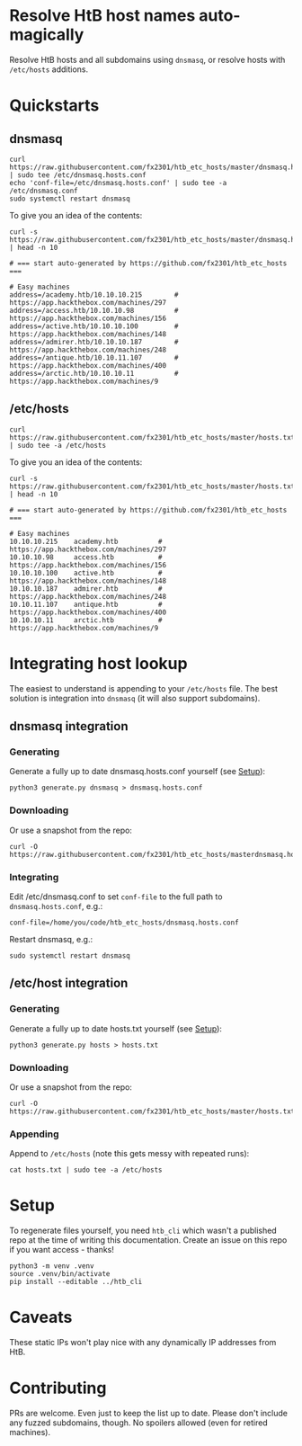 # Resolve HtB host names auto-magically

Resolve HtB hosts and all subdomains using `dnsmasq`, or resolve hosts with `/etc/hosts` additions.

# Quickstarts

## dnsmasq

```
curl https://raw.githubusercontent.com/fx2301/htb_etc_hosts/master/dnsmasq.hosts.conf | sudo tee /etc/dnsmasq.hosts.conf 
echo 'conf-file=/etc/dnsmasq.hosts.conf' | sudo tee -a /etc/dnsmasq.conf
sudo systemctl restart dnsmasq
```

To give you an idea of the contents:

```
curl -s https://raw.githubusercontent.com/fx2301/htb_etc_hosts/master/dnsmasq.hosts.conf | head -n 10

# === start auto-generated by https://github.com/fx2301/htb_etc_hosts ===

# Easy machines
address=/academy.htb/10.10.10.215        # https://app.hackthebox.com/machines/297
address=/access.htb/10.10.10.98          # https://app.hackthebox.com/machines/156
address=/active.htb/10.10.10.100         # https://app.hackthebox.com/machines/148
address=/admirer.htb/10.10.10.187        # https://app.hackthebox.com/machines/248
address=/antique.htb/10.10.11.107        # https://app.hackthebox.com/machines/400
address=/arctic.htb/10.10.10.11          # https://app.hackthebox.com/machines/9
```

## /etc/hosts

```
curl https://raw.githubusercontent.com/fx2301/htb_etc_hosts/master/hosts.txt | sudo tee -a /etc/hosts
```

To give you an idea of the contents:

```
curl -s https://raw.githubusercontent.com/fx2301/htb_etc_hosts/master/hosts.txt | head -n 10

# === start auto-generated by https://github.com/fx2301/htb_etc_hosts ===

# Easy machines
10.10.10.215    academy.htb          # https://app.hackthebox.com/machines/297
10.10.10.98     access.htb           # https://app.hackthebox.com/machines/156
10.10.10.100    active.htb           # https://app.hackthebox.com/machines/148
10.10.10.187    admirer.htb          # https://app.hackthebox.com/machines/248
10.10.11.107    antique.htb          # https://app.hackthebox.com/machines/400
10.10.10.11     arctic.htb           # https://app.hackthebox.com/machines/9
```

# Integrating host lookup

The easiest to understand is appending to your `/etc/hosts` file. The best solution is integration into `dnsmasq` (it will also support subdomains).

## dnsmasq integration

### Generating

Generate a fully up to date dnsmasq.hosts.conf yourself (see [Setup](#setup)):
```
python3 generate.py dnsmasq > dnsmasq.hosts.conf
```

### Downloading

Or use a snapshot from the repo:
```
curl -O https://raw.githubusercontent.com/fx2301/htb_etc_hosts/masterdnsmasq.hosts.conf 
```

### Integrating

Edit /etc/dnsmasq.conf to set `conf-file` to the full path to `dnsmasq.hosts.conf`, e.g.:
```
conf-file=/home/you/code/htb_etc_hosts/dnsmasq.hosts.conf
```

Restart dnsmasq, e.g.:
```
sudo systemctl restart dnsmasq
```

## /etc/host integration

### Generating

Generate a fully up to date hosts.txt yourself (see [Setup](#setup)):
```
python3 generate.py hosts > hosts.txt
```

### Downloading

Or use a snapshot from the repo:
```
curl -O https://raw.githubusercontent.com/fx2301/htb_etc_hosts/master/hosts.txt 
```

### Appending

Append to `/etc/hosts` (note this gets messy with repeated runs):
```
cat hosts.txt | sudo tee -a /etc/hosts
```

# Setup

To regenerate files yourself, you need `htb_cli` which wasn't a published repo at the time of writing this documentation. Create an issue on this repo if you want access - thanks!
```
python3 -m venv .venv
source .venv/bin/activate
pip install --editable ../htb_cli
```

# Caveats

These static IPs won't play nice with any dynamically IP addresses from HtB.

# Contributing

PRs are welcome. Even just to keep the list up to date. Please don't include any fuzzed subdomains, though. No spoilers allowed (even for retired machines).